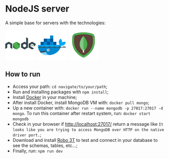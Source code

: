 # NodeJS server

A simple base for servers with the technologies:

[![NodeJS](assets/nodejs.svg)](https://nodejs.org/en/) [![Docker](assets/docker.svg)](https://www.docker.com/) [![MongoDB](assets/mongodb.svg)](https://www.mongodb.com/)

## How to run
 - Access your path: `cd navigate/to/your/path`;
 - Run and installing packages with `npm install`;
 - Install [Docker](https://www.docker.com/) in your machine;
 - After install Docker, install MongoDB VM with: `docker pull mongo`;
 - Up a new container with: `docker run --name mongodb -p 27017:27017 -d mongo`. To run this container after restart system, run: `docker start mongodb`
 - Check in your browser if [http://localhost:27017/](http://localhost:27017/) return a message like `It looks like you are trying to access MongoDB over HTTP on the native driver port.`;
 - Download and install [Robo 3T](https://robomongo.org/) to test and connect in your database to see the schemas, tables, etc...;
 - Finally, run: `npm run dev`
